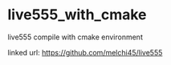 # live555_with_cmake
live555 compile with cmake environment

linked url:
https://github.com/melchi45/live555
